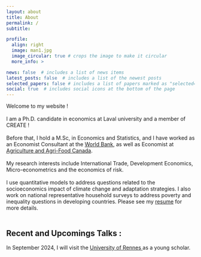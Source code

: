 ```yaml
---
layout: about
title: About
permalink: /
subtitle: 

profile:
  align: right
  image: man1.jpg
  image_circular: true # crops the image to make it circular
  more_info: >

news: false  # includes a list of news items
latest_posts: false  # includes a list of the newest posts
selected_papers: false # includes a list of papers marked as "selected={true}"
social: true  # includes social icons at the bottom of the page
---
```

Welcome to my website ! 
<br/>
<br/>
I am a Ph.D. candidate in economics at Laval university and a member of CREATE !
<br/>
<br/>
Before that, I hold a M.Sc, in Economics and Statistics, and I have worked as an Economist Consultant at the <a target="_self" href="https://www.worldbank.org/en/home">World Bank</a>, as well as Economist at <a target="_self" href="https://agriculture.canada.ca/en">Agriculture and Agri-Food Canada</a>.
<br/>
<br/>
My research interests include International Trade, Development Economics, Micro-econometrics and the economics of risk. 
<br/>
<br/>
I use quantitative models to address questions related to the socioeconomics impact of climate change and adaptation strategies. I also work on national representative household surveys to address poverty and inequality questions in developing countries. Please see my <a target="_self" href="https://sulpice.github.io/portofolio/cv/">resume</a> for more details.
<br/>
<br/>
<h2> <a href="#" style="text-decoration:none;">Recent and Upcomings Talks :</a> </h2>
<p>
In September 2024, I will visit the <a target="_blank" href="https://international.institut-agro-rennes-angers.fr/phd-student">University of Rennes </a> as a young scholar.
</p>
<!-- <br/>
<br/> -->
<!-- Here I want to share what I am most passionate about, that is, topics of inequality, as well as data science. This website is about the reasons and consequences of poverty and inequality, and about how data science can help to better understand and address it. How can we use data science to achieve what's most important, a decent life for everybody. -->

<!-- Put your address / P.O. box / other info right below your picture. You can also disable any of these elements by editing `profile` property of the YAML header of your `_pages/about.md`. Edit `_bibliography/papers.bib` and Jekyll will render your [publications page](/al-folio/publications/) automatically. -->

<!-- Link to your social media connections, too. This theme is set up to use [Font Awesome icons](https://fontawesome.com/) and [Academicons](https://jpswalsh.github.io/academicons/), like the ones below. Add your Facebook, Twitter, LinkedIn, Google Scholar, or just disable all of them. -->